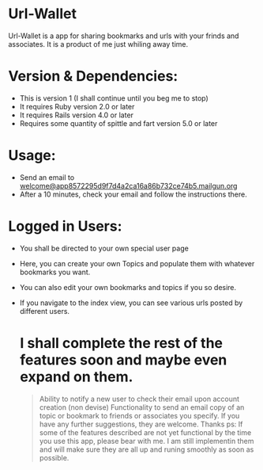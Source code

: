 # Url-Wallet
Url-Wallet is a app for sharing bookmarks and urls with your frinds and associates. It is a product of me just whiling away time. 

# Version & Dependencies:
- This is version 1 (I shall continue until you beg me to stop)
- It requires Ruby version 2.0 or later
- It requires Rails version 4.0 or later
 - Requires some quantity of spittle and fart version 5.0 or later
    
# Usage:
- Send an email to welcome@app8572295d9f7d4a2ca16a86b732ce74b5.mailgun.org
- After a 10 minutes, check your email and follow the instructions there.
    
# Logged in Users:
    
- You shall be directed to your own special user page
- Here, you can create your own Topics and populate them with whatever bookmarks you want.
- You can also edit your own bookmarks and topics if you so desire.
- If you navigate to the index view, you can see various urls posted by different users.
        
 
    # I shall complete the rest of the features soon and maybe even expand on them.
    > Ability to notify a new user to check their email upon account creation (non devise)
    > Functionality to send an email copy of an topic or bookmark to friends or associates you specify.
    > If you have any further suggestions, they are welcome. Thanks
    > ps: If some of the features described are not yet functional by the time you use this app, please bear with me. I am still implementin them and will make sure they are all up and runing smoothly as soon as possible.

